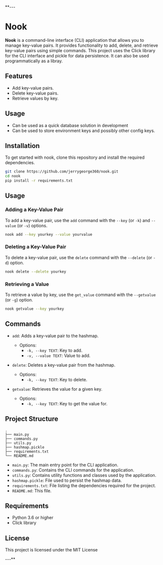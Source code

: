 **---
# Nook

**Nook** is a command-line interface (CLI) application that allows you to manage key-value pairs. It provides functionality to add, delete, and retrieve key-value pairs using simple commands. This project uses the Click library for the CLI interface and pickle for data persistence. It can also be used programmatically as a libray. 

## Features

- Add key-value pairs.
- Delete key-value pairs.
- Retrieve values by key.


## Usage

- Can be used as a quick database solution in development
- Can be used to store environment keys and possibly other config keys.
## Installation

To get started with nook, clone this repository and install the required dependencies.

```sh
git clone https://github.com/jerrygeorge360/nook.git
cd nook
pip install -r requirements.txt
```

## Usage

### Adding a Key-Value Pair

To add a key-value pair, use the `add` command with the `--key` (or `-k`) and `--value` (or `-v`) options.

```sh
nook add --key yourkey --value yourvalue
```

### Deleting a Key-Value Pair

To delete a key-value pair, use the `delete` command with the `--delete` (or `-d`) option.

```sh
nook delete --delete yourkey
```

### Retrieving a Value

To retrieve a value by key, use the `get_value` command with the `--getvalue` (or `-g`) option.

```sh
nook getvalue --key yourkey
```

## Commands

- `add`: Adds a key-value pair to the hashmap.
  - Options:
    - `-k, --key TEXT`: Key to add.
    - `-v, --value TEXT`: Value to add.

- `delete`: Deletes a key-value pair from the hashmap.
  - Options:
    - `-k, --key TEXT`: Key to delete.

- `getvalue`: Retrieves the value for a given key.
  - Options:
    - `-k, --key TEXT`: Key to get the value for.

## Project Structure

```
.
├── main.py
├── commands.py
├── utils.py
├── hashmap.pickle
├── requirements.txt
└── README.md
```

- `main.py`: The main entry point for the CLI application.
- `commands.py`: Contains the CLI commands for the application.
- `utils.py`: Contains utility functions and classes used by the application.
- `hashmap.pickle`: File used to persist the hashmap data.
- `requirements.txt`: File listing the dependencies required for the project.
- `README.md`: This file.

## Requirements

- Python 3.6 or higher
- Click library

## License

This project is licensed under the MIT License

---**

